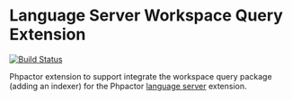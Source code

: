 Language Server Workspace Query Extension
=========================================

[![Build Status](https://travis-ci.org/phpactor/worse-language-server.svg?branch=master)](https://travis-ci.org/phpactor/worse-language-server)

Phpactor extension to support integrate the workspace query package (adding an
indexer) for the Phpactor [language
server](https://github.com/phpactor/language-server-extension) extension.
